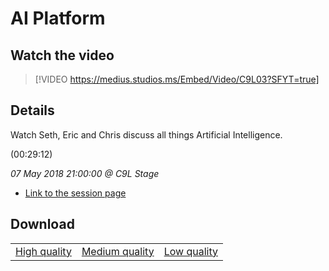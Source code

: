 # AI Platform

## Watch the video
> [!VIDEO https://medius.studios.ms/Embed/Video/C9L03?SFYT=true]

## Details

<p>Watch Seth, Eric and Chris discuss all things Artificial Intelligence.</p> (00:29:12)

*07 May 2018 21:00:00 @ C9L Stage*

- [Link to the session page](https://channel9.msdn.com/Events/Build/2018/C9L03)

## Download

||||
|:--:|:----:|:-:|
|[High quality](https://sec.ch9.ms/ch9/547d/926e8b4a-6804-43da-b85b-a6b48ca2547d/C9L03_high.mp4)|[Medium quality](https://sec.ch9.ms/ch9/547d/926e8b4a-6804-43da-b85b-a6b48ca2547d/C9L03_mid.mp4)|[Low quality](https://sec.ch9.ms/ch9/547d/926e8b4a-6804-43da-b85b-a6b48ca2547d/C9L03.mp4)